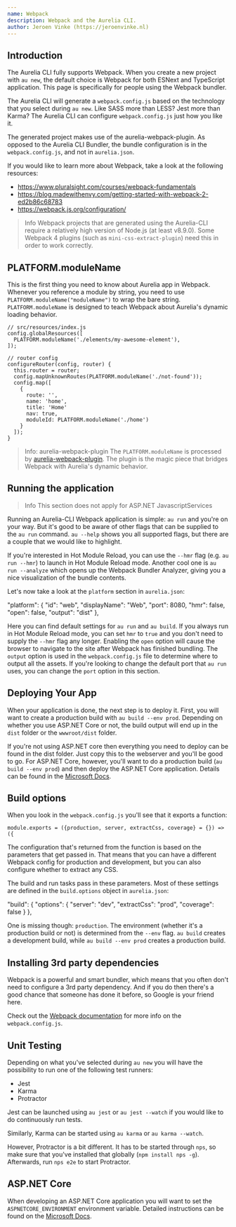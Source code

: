 ```yaml
---
name: Webpack
description: Webpack and the Aurelia CLI.
author: Jeroen Vinke (https://jeroenvinke.nl)
---
```


## Introduction
The Aurelia CLI fully supports Webpack. When you create a new project with `au new`, the default choice is Webpack for both ESNext and TypeScript application. This page is specifically for people using the Webpack bundler.

The Aurelia CLI will generate a `webpack.config.js` based on the technology that you select during `au new`. Like SASS more than LESS? Jest more than Karma? The Aurelia CLI can configure `webpack.config.js` just how you like it.

The generated project makes use of the aurelia-webpack-plugin. As opposed to the Aurelia CLI Bundler, the bundle configuration is in the `webpack.config.js`, and not in `aurelia.json`.

If you would like to learn more about Webpack, take a look at the following resources:
- https://www.pluralsight.com/courses/webpack-fundamentals
- https://blog.madewithenvy.com/getting-started-with-webpack-2-ed2b86c68783
- https://webpack.js.org/configuration/

> Info
> Webpack projects that are generated using the Aurelia-CLI require a relatively high version of Node.js (at least v8.9.0). Some Webpack 4 plugins (such as `mini-css-extract-plugin`) need this in order to work correctly.

## PLATFORM.moduleName

This is the first thing you need to know about Aurelia app in Webpack. Whenever you reference a module by string, you need to use `PLATFORM.moduleName("moduleName")` to wrap the bare string. `PLATFORM.moduleName` is designed to teach Webpack about Aurelia's dynamic loading behavior.

```
// src/resources/index.js
config.globalResources([
  PLATFORM.moduleName('./elements/my-awesome-element'),
]);

// router config
configureRouter(config, router) {
  this.router = router;
  config.mapUnknownRoutes(PLATFORM.moduleName('./not-found'));
  config.map([
    {
      route: '',
      name: 'home',
      title: 'Home'
      nav: true,
      moduleId: PLATFORM.moduleName('./home')
    }
  ]);
}
```

> Info: aurelia-webpack-plugin
> The `PLATFORM.moduleName` is processed by [aurelia-webpack-plugin](https://github.com/aurelia/webpack-plugin). The plugin is the magic piece that bridges Webpack with Aurelia's dynamic behavior.

## Running the application
> Info
> This section does not apply for ASP.NET JavascriptServices

Running an Aurelia-CLI Webpack application is simple: `au run` and you're on your way. But it's good to be aware of other flags that can be supplied to the `au run` command. `au --help` shows you all supported flags, but there are a couple that we would like to highlight.

If you're interested in Hot Module Reload, you can use the `--hmr` flag (e.g. `au run --hmr`) to launch in Hot Module Reload mode. Another cool one is `au run --analyze` which opens up the Webpack Bundler Analyzer, giving you a nice visualization of the bundle contents.

Let's now take a look at the `platform` section in `aurelia.json`:

<code-listing heading="Platform options">
  <source-code lang="JavaScript">
  "platform": {
    "id": "web",
    "displayName": "Web",
    "port": 8080,
    "hmr": false,
    "open": false,
    "output": "dist"
  },
  </source-code>
</code-listing>

Here you can find default settings for `au run` and `au build`. If you always run in Hot Module Reload mode, you can set `hmr` to `true` and you don't need to supply the `--hmr` flag any longer. Enabling the `open` option will cause the browser to navigate to the site after Webpack has finished bundling. The `output` option is used in the `webpack.config.js` file to determine where to output all the assets. If you're looking to change the default port that `au run` uses, you can change the `port` option in this section.

## Deploying Your App
When your application is done, the next step is to deploy it. First, you will want to create a production build with `au build --env prod`. Depending on whether you use ASP.NET Core or not, the build output will end up in the `dist` folder or the `wwwroot/dist` folder.

If you're not using ASP.NET core then everything you need to deploy can be found in the dist folder. Just copy this to the webserver and you'll be good to go. For ASP.NET Core, however, you'll want to do a production build (`au build --env prod`) and then deploy the ASP.NET Core application. Details can be found in the [Microsoft Docs](https://docs.microsoft.com/en-us/aspnet/core/publishing/?tabs=aspnetcore2x).

## Build options
When you look in the `webpack.config.js` you'll see that it exports a function:

```
module.exports = ({production, server, extractCss, coverage} = {}) => ({
```

The configuration that's returned from the function is based on the parameters that get passed in. That means that you can have a different Webpack config for production and development, but you can also configure whether to extract any CSS.

The build and run tasks pass in these parameters. Most of these settings are defined in the `build.options` object in `aurelia.json`:

<code-listing heading="Build options">
  <source-code lang="JavaScript">
    "build": {
        "options": {
          "server": "dev",
          "extractCss": "prod",
          "coverage": false
        }
    },
  </source-code>
</code-listing>

One is missing though: `production`. The environment (whether it's a production build or not) is determined from the `--env` flag. `au build` creates a development build, while `au build --env prod` creates a production build.

## Installing 3rd party dependencies
Webpack is a powerful and smart bundler, which means that you often don't need to configure a 3rd party dependency.  And if you do then there's a good chance that someone has done it before, so Google is your friend here.

Check out the [Webpack documentation](https://webpack.js.org/concepts/) for more info on the `webpack.config.js`.

## Unit Testing
Depending on what you've selected during `au new` you will have the possibility to run one of the following test runners:

- Jest
- Karma
- Protractor

Jest can be launched using `au jest` or `au jest --watch` if you would like to do continuously run tests.

Similarly, Karma can be started using `au karma` or `au karma --watch`.

However, Protractor is a bit different. It has to be started through `nps`, so make sure that you've installed that globally (`npm install nps -g`). Afterwards, run `nps e2e` to start Protractor.

## ASP.NET Core
When developing an ASP.NET Core application you will want to set the `ASPNETCORE_ENVIRONMENT` environment variable. Detailed instructions can be found on the [Microsoft Docs](https://docs.microsoft.com/en-us/aspnet/core/fundamentals/environments#setting-the-environment).
